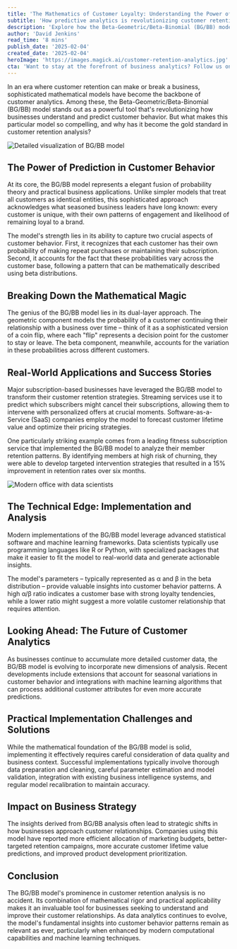 ```yaml
---
title: 'The Mathematics of Customer Loyalty: Understanding the Power of BG/BB Models'
subtitle: 'How predictive analytics is revolutionizing customer retention strategies'
description: 'Explore how the Beta-Geometric/Beta-Binomial (BG/BB) model is transforming customer retention analysis. Learn about its mathematical foundations, real-world applications, and why it's becoming essential for modern business analytics.'
author: 'David Jenkins'
read_time: '8 mins'
publish_date: '2025-02-04'
created_date: '2025-02-04'
heroImage: 'https://images.magick.ai/customer-retention-analytics.jpg'
cta: 'Want to stay at the forefront of business analytics? Follow us on LinkedIn for more insights into how mathematical models are revolutionizing customer retention strategies.'
---
```


In an era where customer retention can make or break a business, sophisticated mathematical models have become the backbone of customer analytics. Among these, the Beta-Geometric/Beta-Binomial (BG/BB) model stands out as a powerful tool that's revolutionizing how businesses understand and predict customer behavior. But what makes this particular model so compelling, and why has it become the gold standard in customer retention analysis?

![Detailed visualization of BG/BB model](https://i.magick.ai/PIXE/1738717040112_magick_img.webp)

## The Power of Prediction in Customer Behavior

At its core, the BG/BB model represents a elegant fusion of probability theory and practical business applications. Unlike simpler models that treat all customers as identical entities, this sophisticated approach acknowledges what seasoned business leaders have long known: every customer is unique, with their own patterns of engagement and likelihood of remaining loyal to a brand.

The model's strength lies in its ability to capture two crucial aspects of customer behavior. First, it recognizes that each customer has their own probability of making repeat purchases or maintaining their subscription. Second, it accounts for the fact that these probabilities vary across the customer base, following a pattern that can be mathematically described using beta distributions.

## Breaking Down the Mathematical Magic

The genius of the BG/BB model lies in its dual-layer approach. The geometric component models the probability of a customer continuing their relationship with a business over time – think of it as a sophisticated version of a coin flip, where each "flip" represents a decision point for the customer to stay or leave. The beta component, meanwhile, accounts for the variation in these probabilities across different customers.

## Real-World Applications and Success Stories

Major subscription-based businesses have leveraged the BG/BB model to transform their customer retention strategies. Streaming services use it to predict which subscribers might cancel their subscriptions, allowing them to intervene with personalized offers at crucial moments. Software-as-a-Service (SaaS) companies employ the model to forecast customer lifetime value and optimize their pricing strategies.

One particularly striking example comes from a leading fitness subscription service that implemented the BG/BB model to analyze their member retention patterns. By identifying members at high risk of churning, they were able to develop targeted intervention strategies that resulted in a 15% improvement in retention rates over six months.

![Modern office with data scientists](https://i.magick.ai/PIXE/1738717040115_magick_img.webp)

## The Technical Edge: Implementation and Analysis

Modern implementations of the BG/BB model leverage advanced statistical software and machine learning frameworks. Data scientists typically use programming languages like R or Python, with specialized packages that make it easier to fit the model to real-world data and generate actionable insights.

The model's parameters – typically represented as α and β in the beta distribution – provide valuable insights into customer behavior patterns. A high α/β ratio indicates a customer base with strong loyalty tendencies, while a lower ratio might suggest a more volatile customer relationship that requires attention.

## Looking Ahead: The Future of Customer Analytics

As businesses continue to accumulate more detailed customer data, the BG/BB model is evolving to incorporate new dimensions of analysis. Recent developments include extensions that account for seasonal variations in customer behavior and integrations with machine learning algorithms that can process additional customer attributes for even more accurate predictions.

## Practical Implementation Challenges and Solutions

While the mathematical foundation of the BG/BB model is solid, implementing it effectively requires careful consideration of data quality and business context. Successful implementations typically involve thorough data preparation and cleaning, careful parameter estimation and model validation, integration with existing business intelligence systems, and regular model recalibration to maintain accuracy.

## Impact on Business Strategy

The insights derived from BG/BB analysis often lead to strategic shifts in how businesses approach customer relationships. Companies using this model have reported more efficient allocation of marketing budgets, better-targeted retention campaigns, more accurate customer lifetime value predictions, and improved product development prioritization.

## Conclusion

The BG/BB model's prominence in customer retention analysis is no accident. Its combination of mathematical rigor and practical applicability makes it an invaluable tool for businesses seeking to understand and improve their customer relationships. As data analytics continues to evolve, the model's fundamental insights into customer behavior patterns remain as relevant as ever, particularly when enhanced by modern computational capabilities and machine learning techniques.